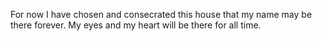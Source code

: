 For now I have chosen and consecrated this house that my name may be there forever. My eyes and my heart will be there for all time.
